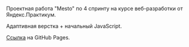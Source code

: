 Проектная работа "Mesto" по 4 спринту на курсе веб-разработки от Яндекс.Практикум.

Адаптивная верстка + начальный JavaScript.

[Ссылка](https://nknrw.github.io/mesto/) на GitHub Pages.
